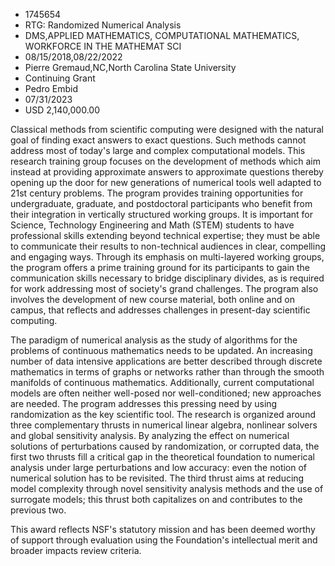 
* 1745654
* RTG: Randomized Numerical Analysis
* DMS,APPLIED MATHEMATICS, COMPUTATIONAL MATHEMATICS, WORKFORCE IN THE MATHEMAT SCI
* 08/15/2018,08/22/2022
* Pierre Gremaud,NC,North Carolina State University
* Continuing Grant
* Pedro Embid
* 07/31/2023
* USD 2,140,000.00

Classical methods from scientific computing were designed with the natural goal
of finding exact answers to exact questions. Such methods cannot address most of
today's large and complex computational models. This research training group
focuses on the development of methods which aim instead at providing approximate
answers to approximate questions thereby opening up the door for new generations
of numerical tools well adapted to 21st century problems. The program provides
training opportunities for undergraduate, graduate, and postdoctoral
participants who benefit from their integration in vertically structured working
groups. It is important for Science, Technology Engineering and Math (STEM)
students to have professional skills extending beyond technical expertise; they
must be able to communicate their results to non-technical audiences in clear,
compelling and engaging ways. Through its emphasis on multi-layered working
groups, the program offers a prime training ground for its participants to gain
the communication skills necessary to bridge disciplinary divides, as is
required for work addressing most of society's grand challenges. The program
also involves the development of new course material, both online and on campus,
that reflects and addresses challenges in present-day scientific computing.

The paradigm of numerical analysis as the study of algorithms for the problems
of continuous mathematics needs to be updated. An increasing number of data
intensive applications are better described through discrete mathematics in
terms of graphs or networks rather than through the smooth manifolds of
continuous mathematics. Additionally, current computational models are often
neither well-posed nor well-conditioned; new approaches are needed. The program
addresses this pressing need by using randomization as the key scientific tool.
The research is organized around three complementary thrusts in numerical linear
algebra, nonlinear solvers and global sensitivity analysis. By analyzing the
effect on numerical solutions of perturbations caused by randomization, or
corrupted data, the first two thrusts fill a critical gap in the theoretical
foundation to numerical analysis under large perturbations and low accuracy:
even the notion of numerical solution has to be revisited. The third thrust aims
at reducing model complexity through novel sensitivity analysis methods and the
use of surrogate models; this thrust both capitalizes on and contributes to the
previous two.

This award reflects NSF's statutory mission and has been deemed worthy of
support through evaluation using the Foundation's intellectual merit and broader
impacts review criteria.
